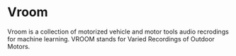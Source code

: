 # Vroom
Vroom is a collection of motorized vehicle and motor tools audio recrodings for machine learning.
VROOM stands for Varied Recordings of Outdoor Motors.


